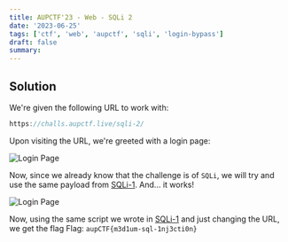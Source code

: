 ```yaml
---
title: AUPCTF'23 - Web - SQLi 2
date: '2023-06-25'
tags: ['ctf', 'web', 'aupctf', 'sqli', 'login-bypass']
draft: false
summary: 
---
```


## Solution

We're given the following URL to work with:

```js
https://challs.aupctf.live/sqli-2/
```

Upon visiting the URL, we're greeted with a login page:

![Login Page](/static/writeups/aupctf/web/sqli2.png)

Now, since we already know that the challenge is of `SQLi`, we will try and use the same payload from [SQLi-1](/blog/writeups/aupctf/web/sqli-1/).
And... it works!

![Login Page](/static/writeups/aupctf/web/sqli2_flag.png)

Now, using the same script we wrote in [SQLi-1](/blog/writeups/aupctf/web/sqli-1/) and just changing the URL, we get the flag
Flag: `aupCTF{m3d1um-sql-1nj3cti0n}`